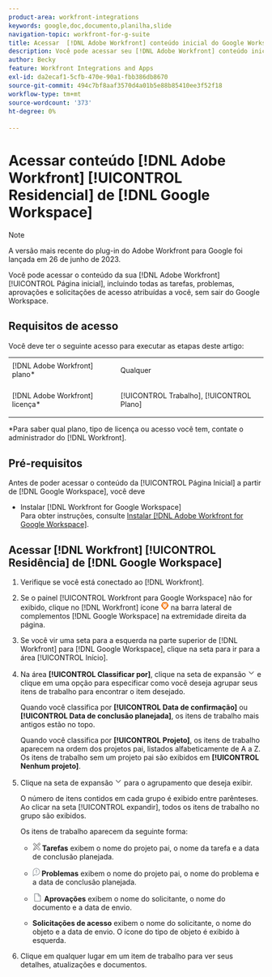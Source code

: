 ```yaml
---
product-area: workfront-integrations
keywords: google,doc,documento,planilha,slide
navigation-topic: workfront-for-g-suite
title: Acessar  [!DNL Adobe Workfront] conteúdo inicial do Google Workspace
description: Você pode acessar seu [!DNL Adobe Workfront] conteúdo inicial, incluindo todas as tarefas, problemas, aprovações e solicitações de acesso atribuídas a você, sem sair do Google Workspace.
author: Becky
feature: Workfront Integrations and Apps
exl-id: da2ecaf1-5cfb-470e-90a1-fbb386db8670
source-git-commit: 494c7bf8aaf3570d4a01b5e88b85410ee3f52f18
workflow-type: tm+mt
source-wordcount: '373'
ht-degree: 0%

---
```


# Acessar conteúdo [!DNL Adobe Workfront] [!UICONTROL Residencial] de [!DNL Google Workspace]

>[!NOTE]
>
>A versão mais recente do plug-in do Adobe Workfront para Google foi lançada em 26 de junho de 2023.

Você pode acessar o conteúdo da sua [!DNL Adobe Workfront] [!UICONTROL Página inicial], incluindo todas as tarefas, problemas, aprovações e solicitações de acesso atribuídas a você, sem sair do Google Workspace.

## Requisitos de acesso

Você deve ter o seguinte acesso para executar as etapas deste artigo:

<table style="table-layout:auto"> 
 <col> 
 <col> 
 <tbody> 
  <tr> 
   <td role="rowheader">[!DNL Adobe Workfront] plano*</td> 
   <td> <p>Qualquer</p> </td> 
  </tr> 
  <tr> 
   <td role="rowheader">[!DNL Adobe Workfront] licença*</td> 
   <td> <p>[!UICONTROL Trabalho], [!UICONTROL Plano]</p> </td> 
  </tr> 
 </tbody> 
</table>

&#42;Para saber qual plano, tipo de licença ou acesso você tem, contate o administrador do [!DNL Workfront].

## Pré-requisitos

Antes de poder acessar o conteúdo da [!UICONTROL Página Inicial] a partir de [!DNL Google Workspace], você deve

* Instalar [!DNL Workfront for Google Workspace]\
   Para obter instruções, consulte [Instalar [!DNL Adobe Workfront for Google Workspace]](../../workfront-integrations-and-apps/workfront-for-g-suite/install-workfront-for-gsuite.md).

## Acessar [!DNL Workfront] [!UICONTROL Residência] de [!DNL Google Workspace]

1. Verifique se você está conectado ao [!DNL Workfront].
1. Se o painel [!UICONTROL Workfront para Google Workspace] não for exibido, clique no [!DNL Workfront] ícone ![Workfront ícone](assets/wf-lion-icon.png) na barra lateral de complementos [!DNL Google Workspace] na extremidade direita da página.
1. Se você vir uma seta para a esquerda na parte superior de [!DNL Workfront] para [!DNL Google Workspace], clique na seta para ir para a área [!UICONTROL Início].

1. Na área **[!UICONTROL Classificar por]**, clique na seta de expansão ![Expandir seta](assets/dropdown-arrow.png) e clique em uma opção para especificar como você deseja agrupar seus itens de trabalho para encontrar o item desejado.

   Quando você classifica por **[!UICONTROL Data de confirmação]** ou **[!UICONTROL Data de conclusão planejada]**, os itens de trabalho mais antigos estão no topo.

   Quando você classifica por **[!UICONTROL Projeto]**, os itens de trabalho aparecem na ordem dos projetos pai, listados alfabeticamente de A a Z. Os itens de trabalho sem um projeto pai são exibidos em **[!UICONTROL Nenhum projeto]**.

1. Clique na seta de expansão ![Expandir seta](assets/dropdown-arrow.png) para o agrupamento que deseja exibir.

   O número de itens contidos em cada grupo é exibido entre parênteses. Ao clicar na seta [!UICONTROL expandir], todos os itens de trabalho no grupo são exibidos.

   Os itens de trabalho aparecem da seguinte forma:

   * ![Ícone de tarefa](assets/task-icon.png) **Tarefas** exibem o nome do projeto pai, o nome da tarefa e a data de conclusão planejada.

   * ![Ícone de problema](assets/issue-icon.png) **Problemas** exibem o nome do projeto pai, o nome do problema e a data de conclusão planejada.

   * ![Ícone do documento](assets/document-icon.png) **Aprovações** exibem o nome do solicitante, o nome do documento e a data de envio.
   * **Solicitações de acesso** exibem o nome do solicitante, o nome do objeto e a data de envio. O ícone do tipo de objeto é exibido à esquerda.

1. Clique em qualquer lugar em um item de trabalho para ver seus detalhes, atualizações e documentos.
